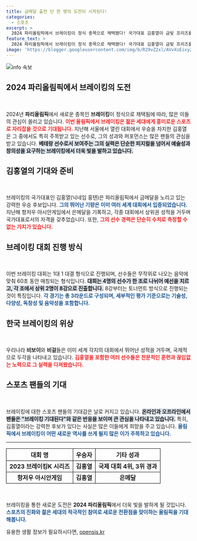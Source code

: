 ```yaml
---
title: 금메달 출전 단 한 명의 도전이 시작된다!
categories:
  - 스포츠
excerpt: >
  2024 파리올림픽에서 브레이킹이 정식 종목으로 채택됐다! 국가대표 김홍열이 금빛 프리즈를 선보일 준비가 되어 있다. 과연 올림픽 최초의 금메달은 누가 차지할까?
feature_text: >
  2024 파리올림픽에서 브레이킹이 정식 종목으로 채택됐다! 국가대표 김홍열이 금빛 프리즈를 선보일 준비가 되어 있다. 과연 올림픽 최초의 금메달은 누가 차지할까?
image: 'https://blogger.googleusercontent.com/img/b/R29vZ2xl/AVvXsEixyZcFfHzMRdzZMjFBmAUKJYCLCGyLL1o632UiGVXcaFdKo_bkvkuCioo0uUKlGfBVcT3P84aROyZIXSBEx3Aw5nCQ3pTgDom1WDC4m8eifvWiAmWEEVb4x6G_l8C0QH225ldMjyaFvpxGEBGNO37VmDTDMHGhJPq73UglMfDca1-0aw/s1600/blogspot.png'
---
```


<p><img src="https://blogger.googleusercontent.com/img/b/R29vZ2xl/AVvXsEixyZcFfHzMRdzZMjFBmAUKJYCLCGyLL1o632UiGVXcaFdKo_bkvkuCioo0uUKlGfBVcT3P84aROyZIXSBEx3Aw5nCQ3pTgDom1WDC4m8eifvWiAmWEEVb4x6G_l8C0QH225ldMjyaFvpxGEBGNO37VmDTDMHGhJPq73UglMfDca1-0aw/s1600/blogspot.png" alt="info 속보" /></p>

<h2 data-ke-size="size26">2024 파리올림픽에서 브레이킹의 도전</h2>

<p data-ke-size="size16">&nbsp;</p>

<p>2024년 <b>파리올림픽</b>에서 새로운 종목인 <b>브레이킹</b>이 정식으로 채택됨에 따라, 많은 이들의 관심이 쏠리고 있습니다. <b><span style="color: #ee2323;">이번 올림픽에서 브레이킹은 젊은 세대에게 흥미로운 스포츠로 자리잡을 것으로 기대됩니다.</span></b> 지난해 서울에서 열린 대회에서 우승을 차지한 김홍열은 그 중에서도 특히 주목받고 있는 선수로, 그의 성과와 퍼포먼스는 많은 팬들의 관심을 받고 있습니다. <b><span style="background-color: #21538527;">베테랑 선수로서 보여주는 그의 실력은 단순한 피지컬을 넘어서 예술성과 창의성을 요구하는 브레이킹에서 더욱 빛을 발하고 있습니다.</span></b></p>

<h2 data-ke-size="size26">김홍열의 기대와 준비</h2>

<p data-ke-size="size16">&nbsp;</p>

<p>브레이킹의 국가대표인 김홍열(닉네임 홍텐)은 파리올림픽에서 금메달을 노리고 있는 강력한 우승 후보입니다. <b><span style="color: #1a5490;">그의 뛰어난 기량은 이미 여러 세계 대회에서 입증되었습니다.</span></b> 지난해 항저우 아시안게임에서 은메달을 기록하고, 각종 대회에서 상위권 성적을 거두며 국가대표로서의 자격을 갖추었습니다. 또한, <b><span style="color: #ee2323;">그의 선수 경력은 단순히 수치로 측정할 수 없는 가치가 있습니다.</span></b> </p>

<h2 data-ke-size="size26">브레이킹 대회 진행 방식</h2>

<p data-ke-size="size16">&nbsp;</p>

<p>이번 브레이킹 대회는 1대 1 대결 형식으로 진행되며, 선수들은 무작위로 나오는 음악에 맞춰 60초 동안 매칭되는 형식입니다. <b><span style="background-color: #21538527;">대회는 4명의 선수가 한 조로 나뉘어 예선을 치르고, 각 조에서 상위 2명이 8강으로 진출합니다.</span></b> 8강부터는 토너먼트 방식으로 진행되는 것이 특징입니다. <b><span style="color: #1a5490;">각 경기는 총 3라운드로 구성되며, 세부적인 평가 기준으로는 기술성, 다양성, 독창성 및 음악성을 포함합니다.</span></b></p>

<h2 data-ke-size="size26">한국 브레이킹의 위상</h2>

<p data-ke-size="size16">&nbsp;</p>

<p>우리나라 <b>비보이</b>와 <b>비걸</b>들은 이미 세계 각지의 대회에서 뛰어난 성적을 거두며, 국제적으로 두각을 나타내고 있습니다. <b><span style="color: #ee2323;">김홍열을 포함한 여러 선수들은 전문적인 훈련과 끊임없는 노력으로 그 실력을 다져왔습니다.</span></b> </p>

<h2 data-ke-size="size26">스포츠 팬들의 기대</h2>

<p data-ke-size="size16">&nbsp;</p>

<p>브레이킹에 대한 스포츠 팬들의 기대감은 날로 커지고 있습니다. <b><span style="background-color: #21538527;">온라인과 오프라인에서 팬들은 "브레이킹 기대된다"와 같은 반응을 보이며 큰 관심을 나타내고 있습니다.</span></b> 특히, 김홍열이라는 강력한 후보가 있다는 사실은 많은 이들에게 희망을 주고 있습니다. <b><span style="color: #1a5490;">올림픽에서 브레이킹이 어떤 새로운 역사를 쓰게 될지 많은 이가 주목하고 있습니다.</span></b></p>

<hr>

<table style="width: 100%; border-collapse: collapse;">
    <tr>
        <th style="text-align: center; border: 1px solid #000;">대회 명</th>
        <th style="text-align: center; border: 1px solid #000;">우승자</th>
        <th style="text-align: center; border: 1px solid #000;">기타 성과</th>
    </tr>
    <tr>
        <td style="text-align: center; border: 1px solid #000;"><b>2023 브레이킹K 시리즈</b></td>
        <td style="text-align: center; border: 1px solid #000;"><b>김홍열</b></td>
        <td style="text-align: center; border: 1px solid #000;"><b>국제 대회 4위, 3위 경과</b></td>
    </tr>
    <tr>
        <td style="text-align: center; border: 1px solid #000;"><b>항저우 아시안게임</b></td>
        <td style="text-align: center; border: 1px solid #000;"><b>김홍열</b></td>
        <td style="text-align: center; border: 1px solid #000;"><b>은메달</b></td>
    </tr>
</table>

<p data-ke-size="size16">&nbsp;</p>

<p>브레이킹을 통한 새로운 도전은 <b>2024 파리올림픽</b>에서 더욱 빛을 발하게 될 것입니다. <b><span style="color: #1a5490;">스포츠의 진화와 젊은 세대의 적극적인 참여로 새로운 전환점을 맞이하는 올림픽을 기대해봅니다.</span></b></p>
유용한 생활 정보가 필요하시다면, <a href="https://opensis.kr" rel="dofollow">opensis.kr</a>


